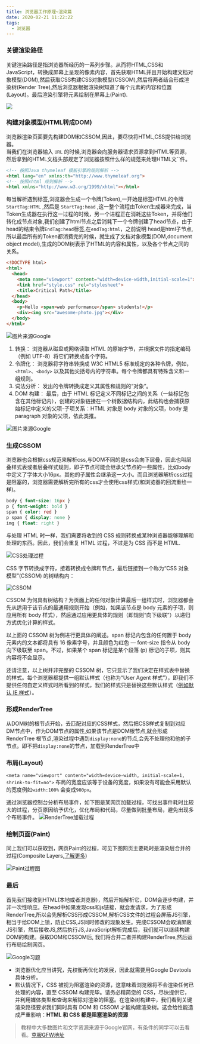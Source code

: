 ```yaml
---
title: 浏览器工作原理~渲染篇
date: 2020-02-21 11:22:22
tags:
  - 浏览器 
---
```

### 关键渲染路径
关键渲染路径是指浏览器所经历的一系列步骤。从而将HTML,CSS和JavaScript，转换成屏幕上呈现的像素内容，首先获取HTML并且开始构建文档对象模型(DOM),然后获取CSS构建CSS对象模型(CSSOM),然后将两者结合形成渲染树(Render Tree),然后浏览器根据渲染树知道了每个元素的内容和位置(Layout)。最后渲染引擎将元素绘制在屏幕上(Paint).

![](http://blogimage.lemonlife.top/202002211149_876.png?/)
### 构建对象模型(HTML转成DOM)
浏览器渲染页面要先构建DOM和CSSOM,因此，要尽快将HTML,CSS提供给浏览器。<br>
当我们在浏览器输入 `URL` 的时候,浏览器会向服务器请求资源拿到HTML等资源，然后拿到的HTML文档头部规定了浏览器按照什么样的规范来处理HTML文``件。
```html
<!-- 按照Java thymeleaf 模板引擎的规则解析 -->
<html lang="en" xmlns:th="http://www.thymeleaf.org">
<!-- 按照xhtml 规则解析 -->
<html xmlns="http://www.w3.org/1999/xhtml"></html>
```
每当解析遇到标签,浏览器会生成一个令牌(Token),一开始是标签HTML的令牌 `StartTag:HTML` ,然后是 `StartTag:head` ,这一整个流程由Token生成器来完成，当Token生成器在执行这一过程的时候，另一个进程正在消耗这些Token，并将他们转化成节点对象,我们创建了html节点之后消耗下一个令牌创建了head节点，由于head的结束令牌`EndTag:head`标签,在`endTag:html`，之前说明 head是html子节点,所以最后所有的Token都消费完的时候，就生成了文档对象模型(DOM,document object model),生成的DOM树表示了HTML的内容和属性，以及各个节点之间的关系。

```html
<!DOCTYPE html>
<html>
  <head>
    <meta name="viewport" content="width=device-width,initial-scale=1">
    <link href="style.css" rel="stylesheet">
    <title>Critical Path</title>
  </head>
  <body>
    <p>Hello <span>web performance</span> students!</p>
    <div><img src="awesome-photo.jpg"></div>
  </body>
</html>
```
![图片来源Google](http://blogimage.lemonlife.top/202002222033_585.png?/)

1. 转换： 浏览器从磁盘或网络读取 HTML 的原始字节，并根据文件的指定编码（例如 UTF-8）将它们转换成各个字符。
2. 令牌化： 浏览器将字符串转换成 W3C HTML5 标准规定的各种令牌，例如，`<html>`、`<body>` 以及其他尖括号内的字符串。每个令牌都具有特殊含义和一组规则。
3. 词法分析： 发出的令牌转换成定义其属性和规则的“对象”。
4. DOM 构建： 最后，由于 HTML 标记定义不同标记之间的关系（一些标记包含在其他标记内），创建的对象链接在一个树数据结构内，此结构也会捕获原始标记中定义的父项-子项关系：HTML 对象是 body 对象的父项，body 是 paragraph 对象的父项，依此类推。

![图片来源Google](http://blogimage.lemonlife.top/202002222035_775.png?/)

### 生成CSSOM
浏览器也会根据css规范来解析css,与DOM不同的是css会向下层叠，因此也叫层叠样式表或者层叠样式规则，即子节点可能会继承父节点的一些属性，比如body中定义了字体大小16px。其他的子属性会继承这一大小。而且浏览器解析css过程是阻塞的，浏览器需要解析完所有的css才会使用css样式(和浏览器的回流重绘一样)。

```css
body { font-size: 16px }
p { font-weight: bold }
span { color: red }
p span { display: none }
img { float: right }
```
与处理 HTML 时一样，我们需要将收到的 CSS 规则转换成某种浏览器能够理解和处理的东西。因此，我们会重复 HTML 过程，不过是为 CSS 而不是 HTML.

![CSS处理过程](http://blogimage.lemonlife.top/202002222037_642.png?/)

CSS 字节转换成字符，接着转换成令牌和节点，最后链接到一个称为“CSS 对象模型”(CSSOM) 的树结构内：

![CSSOM](http://blogimage.lemonlife.top/202002222038_142.png?/)

CSSOM 为何具有树结构？为页面上的任何对象计算最后一组样式时，浏览器都会先从适用于该节点的最通用规则开始（例如，如果该节点是 body 元素的子项，则应用所有 body 样式），然后通过应用更具体的规则（即规则“向下级联”）以递归方式优化计算的样式。

以上面的 CSSOM 树为例进行更具体的阐述。span 标记内包含的任何置于 body 元素内的文本都将具有 16 像素字号，并且颜色为红色 — font-size 指令从 body 向下级联至 span。不过，如果某个 span 标记是某个段落 (p) 标记的子项，则其内容将不会显示。

还请注意，以上树并非完整的 CSSOM 树，它只显示了我们决定在样式表中替换的样式。每个浏览器都提供一组默认样式（也称为“User Agent 样式”），即我们不提供任何自定义样式时所看到的样式，我们的样式只是替换这些默认样式（[例如默认 IE 样式](https://www.iecss.com/)）。

### 形成RenderTree 
从DOM树的根节点开始，去匹配对应的CSS样式，然后把CSS样式复制到对应DM节点中，作为DOM节点的属性,如果该节点是DOM根节点,就会形成RenderTree 根节点,渲染过程中遇到`display:none`的节点,会先不处理他和他的子节点。即不把`display:none`的节点，加载到RenderTree中
### 布局(Layout)

`<meta name="viewport" content="width=device-width, initial-scale=1, shrink-to-fit=no">`
布局的宽度应该等于设备的宽度，如果没有可能会采用默认的宽度例如`width:100%` 会变成`980px`。

通过浏览器控制台分析布局事件，如下图是某网页加载过程，可找出事件耗时比较大的过程，分页原因给予优化，优化布局和代码，尽量做到批量布局，避免出现多个布局事件。
![RenderTree加载过程](http://blogimage.lemonlife.top/202002222114_253.png?/)

### 绘制页面(Paint)
同上我们可以获取到，网页Paint的过程，可见下图网页主要耗时是渲染层合并的过程(Composite Layers,[了解更多](https://blog.csdn.net/weixin_40581980/article/details/81453283))

![Paint过程图](http://blogimage.lemonlife.top/202002222137_360.png?/)
### 最后
首先我们接收到HTML(本地或者浏览器)，然后开始解析它，DOM会逐步构建，并非一次性响应。在head中如果发现css和js链接，就会发请求，为了形成RenderTree,所以会先解析CSS形成CSSOM,解析CSS文件的过程会屏蔽JS引擎，相当于给DOM上锁，防止CSS,JS同时修改的现象发生。完成CSSOM会取消屏蔽 JS引擎，然后接收JS,然后执行JS,JavaScript解析完成后，我们就可以继续构建DOM的构建。获取DOM和CSSOM后,  我们将合并二者并构建RenderTree,然后运行布局绘制网页。

![Google习题](http://blogimage.lemonlife.top/202002222158_212.png?/)

- 浏览器优化应当讲究，先权衡再优化的发展，因此就需要用Google Devtools 具体分析。
- 默认情况下，CSS 被视为阻塞渲染的资源，这意味着浏览器将不会渲染任何已处理的内容，直至 CSSOM 构建完毕。请务必精简您的 CSS，尽快提供它，并利用媒体类型和查询来解除对渲染的阻塞。在渲染树构建中，我们看到关键渲染路径要求我们同时具有 DOM 和 CSSOM 才能构建渲染树。这会给性能造成严重影响：**HTML 和 CSS 都是阻塞渲染的资源**

> 教程中大多数图片和文字资源来源于Google官网，有条件的同学可以去看看。[克服GFW地址](https://developers.google.com/web/fundamentals/performance/critical-rendering-path/constructing-the-object-model?hl=zh-cn)